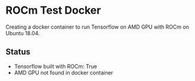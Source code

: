 # ROCm Test Docker

Creating a docker container to run Tensorflow on AMD GPU with ROCm on Ubuntu 18.04.

## Status
- Tensorflow built with ROCm: True
- AMD GPU not found in docker container
